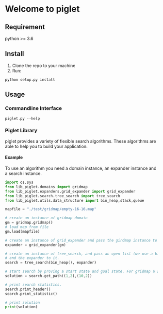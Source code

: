 # Welcome to piglet

## Requirement

python >= 3.6

## Install

1. Clone the repo to your machine
2. Run:

```shell script
python setup.py install
```

## Usage

### Commandline Interface

```shell script
piglet.py --help
```

### Piglet Library
piglet provides a variety of flexible search algorithms. These algorithms are 
able to help you to build your application.

#### Example 

To use an algorithm you need a domain instance, an expander instance and a search instance. 
```python
import os,sys
from lib_piglet.domains import gridmap
from lib_piglet.expanders.grid_expander import grid_expander
from lib_piglet.search.tree_search import tree_search
from lib_piglet.utils.data_structure import bin_heap,stack,queue

mapfile = "./test/gridmap/empty-16-16.map"

# create an instance of gridmap domain
gm = gridmap.gridmap()
# load map from file
gm.load(mapfile)

# create an instance of grid_expander and pass the girdmap instance to the expander.
expander = grid_expander(gm)

# create an instance of tree_search, and pass an open list (we use a binary heap here)
# and the expander to it.
search = tree_search(bin_heap(), expander)

# start search by proving a start state and goal state. For gridmap a state is a (x,y) tuple 
solution = search.get_path((1,2),(10,2))

# print search statistics.
search.print_header()
search.print_statistic()

# print solution
print(solution)

```
